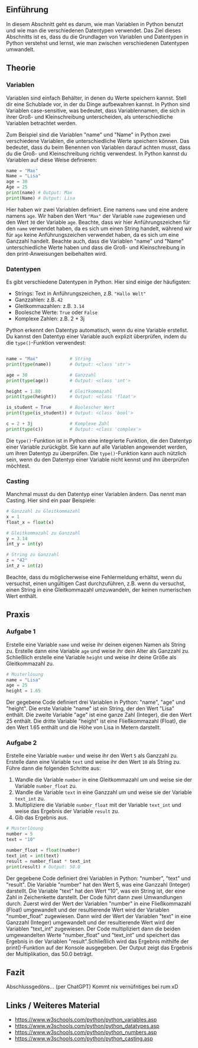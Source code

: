 ## Einführung
In diesem Abschnitt geht es darum, wie man Variablen in Python benutzt und wie man die verschiedenen Datentypen verwendet. Das Ziel dieses Abschnitts ist es, dass du die Grundlagen von Variablen und Datentypen in Python verstehst und lernst, wie man zwischen verschiedenen Datentypen umwandelt.

## Theorie

### Variablen
Variablen sind einfach Behälter, in denen du Werte speichern kannst. Stell dir eine Schublade vor, in der du Dinge aufbewahren kannst. In Python sind Variablen case-sensitive, was bedeutet, dass Variablennamen, die sich in ihrer Groß- und Kleinschreibung unterscheiden, als unterschiedliche Variablen betrachtet werden.

Zum Beispiel sind die Variablen "name" und "Name" in Python zwei verschiedene Variablen, die unterschiedliche Werte speichern können. Das bedeutet, dass du beim Benennen von Variablen darauf achten musst, dass du die Groß- und Kleinschreibung richtig verwendest. In Python kannst du Variablen auf diese Weise definieren:

```python
name = "Max"
Name = "Lisa"
age = 30
Age = 25
print(name) # Output: Max
print(Name) # Output: Lisa
```

Hier haben wir zwei Variablen definiert. Eine namens `name` und eine andere namens `age`. Wir haben den Wert `"Max"` der Variable `name` zugewiesen und den Wert `30` der Variable `age`. Beachte, dass wir hier Anführungszeichen für den `name` verwendet haben, da es sich um einen String handelt, während wir für `age` keine Anführungszeichen verwendet haben, da es sich um eine Ganzzahl handelt. Beachte auch, dass die Variablen "name" und "Name" unterschiedliche Werte haben und dass die Groß- und Kleinschreibung in den print-Anweisungen beibehalten wird.

### Datentypen
Es gibt verschiedene Datentypen in Python. Hier sind einige der häufigsten:

* Strings: Text in Anführungszeichen, z.B. `"Hallo Welt"`
* Ganzzahlen: z.B. `42`
* Gleitkommazahlen: z.B. `3.14`
* Boolesche Werte: `True` oder `False`
* Komplexe Zahlen: z.B. 2 + 3j

Python erkennt den Datentyp automatisch, wenn du eine Variable erstellst. Du kannst den Datentyp einer Variable auch explizit überprüfen, indem du die `type()`-Funktion verwendest:

```python

name = "Max"            # String
print(type(name))       # Output: <class 'str'>

age = 30                # Ganzzahl
print(type(age))        # Output: <class 'int'>

height = 1.80           # Gleitkommazahl
print(type(height))     # Output: <class 'float'>

is_student = True       # Boolescher Wert
print(type(is_student)) # Output: <class 'bool'>

c = 2 + 3j              # Komplexe Zahl
print(type(c))          # Output: <class 'complex'>
```

Die `type()`-Funktion ist in Python eine integrierte Funktion, die den Datentyp einer Variable zurückgibt. Sie kann auf alle Variablen angewendet werden, um ihren Datentyp zu überprüfen.
Die `type()`-Funktion kann auch nützlich sein, wenn du den Datentyp einer Variable nicht kennst und ihn überprüfen möchtest.

### Casting
Manchmal musst du den Datentyp einer Variablen ändern. Das nennt man Casting. Hier sind ein paar Beispiele:

```python
# Ganzzahl zu Gleitkommazahl
x = 1
float_x = float(x)

# Gleitkommazahl zu Ganzzahl
y = 3.14
int_y = int(y)

# String zu Ganzzahl
z = "42"
int_z = int(z)
```

Beachte, dass du möglicherweise eine Fehlermeldung erhältst, wenn du versuchst, einen ungültigen Cast durchzuführen, z.B. wenn du versuchst, einen String in eine Gleitkommazahl umzuwandeln, der keinen numerischen Wert enthält.

## Praxis
### Aufgabe 1
Erstelle eine Variable `name` und weise ihr deinen eigenen Namen als String zu. Erstelle dann eine Variable `age` und weise ihr dein Alter als Ganzzahl zu. Schließlich erstelle eine Variable `height` und weise ihr deine Größe als Gleitkommazahl zu.

```python
# Musterlösung
name = "Lisa"
age = 25
height = 1.65
```

Der gegebene Code definiert drei Variablen in Python: "name", "age" und "height". Die erste Variable "name" ist ein String, der den Wert "Lisa" enthält. Die zweite Variable "age" ist eine ganze Zahl (Integer), die den Wert 25 enthält. Die dritte Variable "height" ist eine Fließkommazahl (Float), die den Wert 1.65 enthält und die Höhe von Lisa in Metern darstellt.

### Aufgabe 2
Erstelle eine Variable `number` und weise ihr den Wert `5` als Ganzzahl zu. Erstelle dann eine Variable `text` und weise ihr den Wert `10` als String zu. Führe dann die folgenden Schritte aus:

1. Wandle die Variable `number` in eine Gleitkommazahl um und weise sie der Variable `number_float` zu.
2. Wandle die Variable `text` in eine Ganzzahl um und weise sie der Variable `text_int` zu.
3. Multipliziere die Variable `number_float` mit der Variable `text_int` und weise das Ergebnis der Variable `result` zu.
4. Gib das Ergebnis aus.

```python
# Musterlösung
number = 5
text = "10"

number_float = float(number)
text_int = int(text)
result = number_float * text_int
print(result) # Output: 50.0
```

Der gegebene Code definiert drei Variablen in Python: "number", "text" und "result". Die Variable "number" hat den Wert 5, was eine Ganzzahl (Integer) darstellt. Die Variable "text" hat den Wert "10", was ein String ist, der eine Zahl in Zeichenkette darstellt.
Der Code führt dann zwei Umwandlungen durch. Zuerst wird der Wert der Variablen "number" in eine Fließkommazahl (Float) umgewandelt und der resultierende Wert wird der Variablen "number_float" zugewiesen. Dann wird der Wert der Variablen "text" in eine Ganzzahl (Integer) umgewandelt und der resultierende Wert wird der Variablen "text_int" zugewiesen. Der Code multipliziert dann die beiden umgewandelten Werte "number_float" und "text_int" und speichert das Ergebnis in der Variablen "result".Schließlich wird das Ergebnis mithilfe der print()-Funktion auf der Konsole ausgegeben. Der Output zeigt das Ergebnis der Multiplikation, das 50.0 beträgt.

## Fazit
Abschlussgedöns... (per ChatGPT)
Kommt nix vernüfntiges bei rum xD

## Links / Weiteres Material

* https://www.w3schools.com/python/python_variables.asp
* https://www.w3schools.com/python/python_datatypes.asp
* https://www.w3schools.com/python/python_numbers.asp
* https://www.w3schools.com/python/python_casting.asp